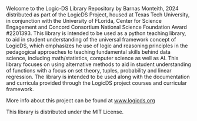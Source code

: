 Welcome to the Logic-DS Library Repository
by Barnas Monteith, 2024
distributed as part of the LogicDS Project, housed at Texas Tech University, in conjunction with the University of FLorida, Center for Science Engagement and Concord Consortium
National Science Foundation Award #2201393.  This library is intended to be used as a python teaching library, to aid in student understanding of the universal framework concept of LogicDS, which emphasizes he use of logic and reasoning principles in the pedagogical approaches to teaching fundamental skills behind data science, including math/statistics, computer science as well as AI.
This library focuses on using alternative methods to aid in student understanding of functions with a focus on set theory, tuples, probability and linear regression.  The library is intended to be used along with the documentation and curricula provided through the LogicDS project courses and curricular framework.  

More info about this project can be found at www.logicds.org

This library is distributed under the MIT License. 


